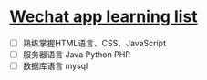# [Wechat app  learning list](https://github.com/haoz0x139/myblog/issues/5)

- [ ]  熟练掌握HTML语言、CSS、JavaScript
- [ ]  服务器语言 Java Python PHP
- [ ]  数据库语言 mysql
